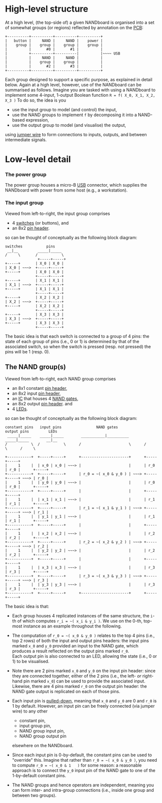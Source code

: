 <!--- -------------------------------------------------------------------- --->

# High-level structure

At a high level, (the top-side of) a given 
NANDboard
is organised into a set of somewhat groups (or regions) reflected 
by annotation on the 
[PCB](https://en.wikipedia.org/wiki/Printed_circuit_board):

```
+----------+----------+----------+----------+
|   button |     NAND |     NAND |    power |
|    group |    group |    group |    group |
|          |       #0 |       #1 |          |
|          +----------+----------|          |~~~~ USB
|          |     NAND |     NAND |          |
|          |    group |    group |          |
|          |       #2 |       #3 |          |
+----------+----------+----------+----------+
```

Each group designed to support a specific purpose, as explained
in detail below.  Again
at a high level,
however, use of the 
NANDboard 
can be summarised as follows.  Imagine you are tasked with using 
a
NANDboard
to implement some 4-input, 1-output Boolean function
`R = f( X_0, X_1, X_2, X_3 )`
To do so, the idea is you

- use the  input group  to model (and   control) the  input, 
- use the   NAND groups to implement `f` by decomposing it into a NAND-based expression,
- use the output group  to model (and visualise) the output, 
  
using
[jumper wire](https://en.wikipedia.org/wiki/Jump_wire)
to form connections to inputs, outputs, and between intermediate 
signals.

<!--- -------------------------------------------------------------------- --->

# Low-level detail

### The power    group

The  power  group houses
a micro-B [USB](https://en.wikipedia.org/wiki/USB) connector,
which
  supplies the 
  NANDboard 
  with power from some host (e.g., a workstation).

### The input    group

Viewed from left-to-right, 
the   input group comprises

- 4 [switches](http://en.wikipedia.org/wiki/Switch) (or buttons),
  and
- an 8x2          [pin header](https://en.wikipedia.org/wiki/Pin_header).

so can be thought of conceptually as the following block diagram:
   
```
switches           pins 
 __|__         _____|_____ 
/     \       /           \
               +-----+-----+
+-----+       | X_0 | X_0 |
| X_0 | ~~~>  +-----+-----+
+-----+       | X_0 | X_0 |
              +-----+-----+
+-----+       | X_1 | X_1 |
| X_1 | ~~~>  +-----+-----+
+-----+       | X_1 | X_1 |
              +-----+-----+
+-----+       | X_2 | X_2 |
| X_2 | ~~~>  +-----+-----+
+-----+       | X_2 | X_2 |
              +-----+-----+
+-----+       | X_3 | X_3 |
| X_3 | ~~~>  +-----+-----+
+-----+       | X_3 | X_3 |
              +-----+-----+
```

The basic idea is that
each switch is connected to a group of 4 pins:
the state of each group of pins (i.e., 0 or 1)
is determined by
that of the associated switch,
so when the switch is pressed (resp. not pressed) the pins will be 1 (resp. 0).

## The NAND     group(s)

Viewed from left-to-right, 
each NAND   group comprises

- an 8x1 constant [pin header](https://en.wikipedia.org/wiki/Pin_header),
- an 8x2    input [pin header](https://en.wikipedia.org/wiki/Pin_header),
- an [IC](http://www.ti.com/lit/gpn/sn74ac00) that houses 4 [NAND gates](https://en.wikipedia.org/wiki/NAND_gate),
- an 8x2   output [pin header](https://en.wikipedia.org/wiki/Pin_header).
  and
- 4 [LEDs](https://en.wikipedia.org/wiki/Light-emitting_diode).

so can be thought of conceptually as the following block diagram:

```
constant pins   input pins                NAND gates             output pins         LEDs
 _____|_____    _____|_____        ___________|__________        _____|_____        __|__
/           \  /           \      /                      \      /           \      /     \

+-----------+  +-----+-----+      +----------------------+      +-----+-----+
|     1     |  | x_0 | x_0 | ~~~> |                      |      | r_0 | r_0 |      +-----+
+-----------+  +-----+-----+      | r_0 = ~( x_0 & y_0 ) | ~~~> +-----+-----+ ~~~> | r_0 |
|     1     |  | y_0 | y_0 | ~~~> |                      |      | r_0 | r_0 |      +-----+
+-----------+  +-----+-----+      |                      |      +-----+-----+
|     1     |  | x_1 | x_1 | ~~~> |                      |      | r_1 | r_1 |      +-----+
+-----------+  +-----+-----+      | r_1 = ~( x_1 & y_1 ) | ~~~> +-----+-----+ ~~~> | r_1 |
|     1     |  | y_1 | y_1 | ~~~> |                      |      | r_1 | r_1 |      +-----+
+-----------+  +-----+-----+      |                      |      +-----+-----+
|     1     |  | x_2 | x_2 | ~~~> |                      |      | r_2 | r_2 |      +-----+
+-----------+  +-----+-----+      | r_2 = ~( x_2 & y_2 ) | ~~~> +-----+-----+ ~~~> | r_2 |
|     1     |  | y_2 | y_2 | ~~~> |                      |      | r_2 | r_2 |      +-----+
+-----------+  +-----+-----+      |                      |      +-----+-----+
|     1     |  | x_3 | x_3 | ~~~> |                      |      | r_3 | r_3 |      +-----+
+-----------+  +-----+-----+      | r_3 = ~( x_3 & y_3 ) | ~~~> +-----+-----+ ~~~> | r_3 |
|     1     |  | y_3 | y_3 | ~~~> |                      |      | r_3 | r_3 |      +-----+
+-----------+  +-----+-----+      +----------------------+      +-----+-----+
```
   
The basic idea is that:

- Each group houses 4 replicated instances of the same structure,
  the `i`-th of which computes 
  `r_i = ~( x_i & y_i )`.
  We use on the 0-th, top-most instance as an example throughout
  the following.  

- The computation of
  `r_0 = ~( x_0 & y_0 )`
  relates to the top 4 pins (i.e., top 2 rows) of both the input
  and output pins headers: the input pins marked `x_0` and `y_0` 
  provided an input to the NAND gate, which produces a result 
  reflected on the output pins marked `r_0`.  
  Each output pin is also connected to an LED, allowing the state
  (i.e., 0 or 1) to be visualised.

- Note there are 2 pins marked `x_0` and `y_0` on the input pin
  header: since they are connected together, either of the 2 pins
  (i.e., the left- *or* right-hand pin marked `x_0`) can be used 
  to provide the associated input.  Likewise, there are 4 pins
  marked `r_0` on the output pin header: the NAND gate output is
  replicated on each of those pins.

- Each input pin is 
  [pulled-down](http://en.wikipedia.org/wiki/Pull-up_resistor), 
  meaning that `x_0` and `y_0` are 0 and `r_0` is 1 by default.
  However, an input pin can be freely connected (via jumper wire)
  to any other

  - constant           pin,
  - input group        pin,
  - NAND  group input  pin,
  - NAND  group output pin

  elsewhere on the NANDboard.

- Since each input pin is 0-by-default, the constant pins can be
  used to "override" this.  Imagine that rather than
  `r_0 = ~( x_0 & y_0 )`,
  you need to compute
  `r_0 = ~( x_0 & 1   )`
  for some reason: a reasonable approach is to connect the `y_0` 
  input pin of the NAND gate to one of the 1-by-default constant
  pins.

- The NAND groups and hence operators are independent, meaning 
  you can form inter- and intra-group connections (i.e., inside 
  one group and between two groups).

<!--- -------------------------------------------------------------------- --->
